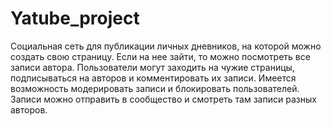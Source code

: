 # Yatube_project

Социальная сеть для публикации личных дневников, на которой можно создать свою страницу. 
Если на нее зайти, то можно посмотреть все записи автора.
Пользователи могут заходить на чужие страницы, подписываться на авторов и комментировать их записи.
Имеется возможность модерировать записи и блокировать пользователей.
Записи можно отправить в сообщество и смотреть там записи разных авторов.
